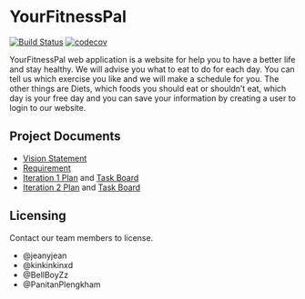 # YourFitnessPal
[![Build Status](https://travis-ci.com/kinkinkinxd/YourFitnessPal.svg?branch=main)](https://travis-ci.com/kinkinkinxd/YourFitnessPal)
[![codecov](https://codecov.io/gh/kinkinkinxd/YourFitnessPal/branch/main/graph/badge.svg?token=B3T7C774FS)](undefined)

YourFitnessPal web application is a website for help you to have a better life and stay healthy. We will advise you what to eat
to do for each day. You can tell us which exercise you like and we will make a schedule for you. The other things are Diets, which foods you should eat or shouldn’t eat, which day is your free day and you can save your information by creating a user to login to our website.
## Project Documents
- [Vision Statement](https://github.com/kinkinkinxd/YourFitnessPal/wiki/Vision-Statement)
- [Requirement](https://github.com/kinkinkinxd/YourFitnessPal/wiki/Requirements)
- [Iteration 1 Plan](https://github.com/kinkinkinxd/YourFitnessPal/wiki/Iteration-1-Plan) and [Task Board](https://github.com/kinkinkinxd/YourFitnessPal/projects/1)
- [Iteration 2 Plan](https://github.com/kinkinkinxd/YourFitnessPal/wiki/Iteration-2-Plan) and [Task Board](https://github.com/kinkinkinxd/YourFitnessPal/projects/2)
## Licensing
Contact our team members to license.
* @jeanyjean
* @kinkinkinxd
* @BellBoyZz
* @PanitanPlengkham
